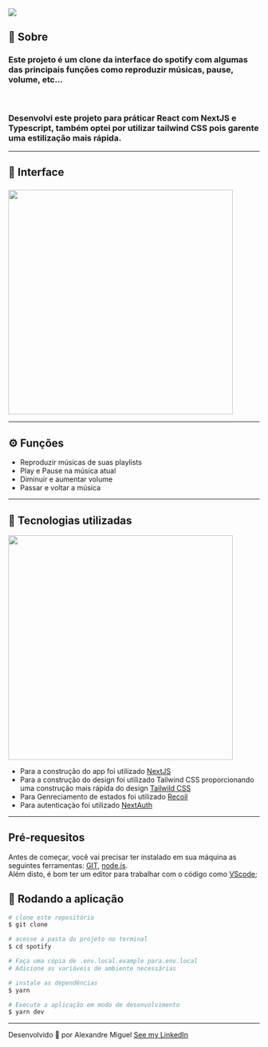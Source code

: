 <img src="https://cdn.discordapp.com/attachments/922557394419056671/963602488123064361/banner.png">

## **📑 Sobre**

### Este projeto é um clone da interface do spotify com algumas das principais funções como reproduzir músicas, pause, volume, etc...

</br>

### Desenvolvi este projeto para práticar React com NextJS e Typescript, também optei por utilizar tailwind CSS pois garente uma estilização mais rápida.

---

## **📱 Interface**

###

<img width="450" src="https://cdn.discordapp.com/attachments/922557394419056671/963603123337838612/spotify-demo.png">

---

## ⚙️ Funções

- Reproduzir músicas de suas playlists
- Play e Pause na música atual
- Diminuir e aumentar volume
- Passar e voltar a música

---

## **🚀 Tecnologias utilizadas**

<img width="450" src="https://cdn.discordapp.com/attachments/922557394419056671/963608676420165653/tecnologias.png">

- Para a construção do app foi utilizado [NextJS](https://nextjs.org/)
- Para a construção do design foi utilizado Tailwind CSS proporcionando uma construção mais rápída do design [Tailwild CSS](https://tailwindcss.com/)
- Para Genreciamento de estados foi utilizado [Recoil](https://recoiljs.org/)
- Para autenticação foi utilizado [NextAuth](https://next-auth.js.org/)

---

## **Pré-requesitos**

Antes de começar, você vai precisar ter instalado em sua máquina as seguintes ferramentas:
[GIT](https://git-scm.com/), [node.js](https://nodejs.org/en/).
</br>
Além disto, é bom ter um editor para trabalhar com o código como [VScode](https://code.visualstudio.com/);

## **🎲 Rodando a aplicação**


```bash
# clone este repositório
$ git clone

# acesse a pasta do projeto no terminal
$ cd spotify

# Faça uma cópia de .env.local.example para.env.local
# Adicione as variáveis ​​de ambiente necessárias

# instale as dependências
$ yarn

# Execute a aplicação em modo de desenvolvimento
$ yarn dev

```

---

Desenvolvido 💜 por Alexandre Miguel [See my LinkedIn](https://www.linkedin.com/in/alexandre-miguel-6969b6209/)

